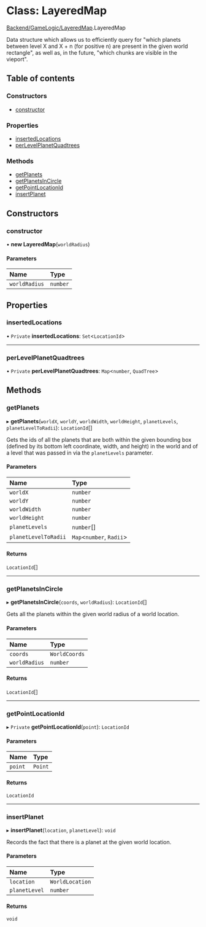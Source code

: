 # Class: LayeredMap

[Backend/GameLogic/LayeredMap](../modules/Backend_GameLogic_LayeredMap.md).LayeredMap

Data structure which allows us to efficiently query for "which planets between level X and X + n
(for positive n) are present in the given world rectangle", as well as, in the future, "which
chunks are visible in the vieport".

## Table of contents

### Constructors

- [constructor](Backend_GameLogic_LayeredMap.LayeredMap.md#constructor)

### Properties

- [insertedLocations](Backend_GameLogic_LayeredMap.LayeredMap.md#insertedlocations)
- [perLevelPlanetQuadtrees](Backend_GameLogic_LayeredMap.LayeredMap.md#perlevelplanetquadtrees)

### Methods

- [getPlanets](Backend_GameLogic_LayeredMap.LayeredMap.md#getplanets)
- [getPlanetsInCircle](Backend_GameLogic_LayeredMap.LayeredMap.md#getplanetsincircle)
- [getPointLocationId](Backend_GameLogic_LayeredMap.LayeredMap.md#getpointlocationid)
- [insertPlanet](Backend_GameLogic_LayeredMap.LayeredMap.md#insertplanet)

## Constructors

### constructor

• **new LayeredMap**(`worldRadius`)

#### Parameters

| Name          | Type     |
| :------------ | :------- |
| `worldRadius` | `number` |

## Properties

### insertedLocations

• `Private` **insertedLocations**: `Set`<`LocationId`\>

---

### perLevelPlanetQuadtrees

• `Private` **perLevelPlanetQuadtrees**: `Map`<`number`, `QuadTree`\>

## Methods

### getPlanets

▸ **getPlanets**(`worldX`, `worldY`, `worldWidth`, `worldHeight`, `planetLevels`, `planetLevelToRadii`): `LocationId`[]

Gets the ids of all the planets that are both within the given bounding box (defined by its bottom
left coordinate, width, and height) in the world and of a level that was passed in via the
`planetLevels` parameter.

#### Parameters

| Name                 | Type                      |
| :------------------- | :------------------------ |
| `worldX`             | `number`                  |
| `worldY`             | `number`                  |
| `worldWidth`         | `number`                  |
| `worldHeight`        | `number`                  |
| `planetLevels`       | `number`[]                |
| `planetLevelToRadii` | `Map`<`number`, `Radii`\> |

#### Returns

`LocationId`[]

---

### getPlanetsInCircle

▸ **getPlanetsInCircle**(`coords`, `worldRadius`): `LocationId`[]

Gets all the planets within the given world radius of a world location.

#### Parameters

| Name          | Type          |
| :------------ | :------------ |
| `coords`      | `WorldCoords` |
| `worldRadius` | `number`      |

#### Returns

`LocationId`[]

---

### getPointLocationId

▸ `Private` **getPointLocationId**(`point`): `LocationId`

#### Parameters

| Name    | Type    |
| :------ | :------ |
| `point` | `Point` |

#### Returns

`LocationId`

---

### insertPlanet

▸ **insertPlanet**(`location`, `planetLevel`): `void`

Records the fact that there is a planet at the given world location.

#### Parameters

| Name          | Type            |
| :------------ | :-------------- |
| `location`    | `WorldLocation` |
| `planetLevel` | `number`        |

#### Returns

`void`

